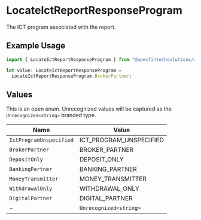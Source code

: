 # LocateIctReportResponseProgram

The ICT program associated with the report.

## Example Usage

```typescript
import { LocateIctReportResponseProgram } from "@apexfintechsolutions/ascend-sdk/models/components";

let value: LocateIctReportResponseProgram =
  LocateIctReportResponseProgram.BrokerPartner;
```

## Values

This is an open enum. Unrecognized values will be captured as the `Unrecognized<string>` branded type.

| Name                    | Value                   |
| ----------------------- | ----------------------- |
| `IctProgramUnspecified` | ICT_PROGRAM_UNSPECIFIED |
| `BrokerPartner`         | BROKER_PARTNER          |
| `DepositOnly`           | DEPOSIT_ONLY            |
| `BankingPartner`        | BANKING_PARTNER         |
| `MoneyTransmitter`      | MONEY_TRANSMITTER       |
| `WithdrawalOnly`        | WITHDRAWAL_ONLY         |
| `DigitalPartner`        | DIGITAL_PARTNER         |
| -                       | `Unrecognized<string>`  |